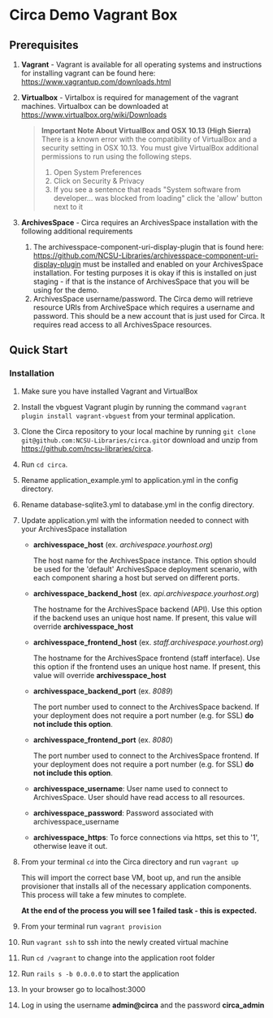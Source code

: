 # Circa Demo Vagrant Box

## Prerequisites
1. **Vagrant** - Vagrant is available for all operating systems and instructions for installing vagrant can be found here: https://www.vagrantup.com/downloads.html
2. **Virtualbox** - Virtalbox is required for management of the vagrant machines. Virtualbox can be downloaded at https://www.virtualbox.org/wiki/Downloads
   
   > **Important Note About VirtualBox and OSX 10.13 (High Sierra)** There is a known error with the compatibility of VirtualBox and a security setting in OSX 10.13. You must give VirtualBox additional permissions to run using the following steps.
   >   1. Open System Preferences
   >   2. Click on Security & Privacy
   >   3. If you see a sentence that reads "System software from developer... was blocked from loading" click the 'allow' button next to it
   
2. **ArchivesSpace** - Circa requires an ArchivesSpace installation with the following additional requirements
   1. The archivesspace-component-uri-display-plugin that is found here: https://github.com/NCSU-Libraries/archivesspace-component-uri-display-plugin must be installed and enabled on your ArchivesSpace installation. For testing purposes it is okay if this is installed on just staging - if that is the instance of ArchivesSpace that you will be using for the demo.
   2. ArchivesSpace username/password. The Circa demo will retrieve resource URIs from ArchiveSpace which requires a username and password. This should be a new account that is just used for Circa. It requires read access to all ArchivesSpace resources.

## Quick Start
### Installation

1. Make sure you have installed Vagrant and VirtualBox
2. Install the vbguest Vagrant plugin by running the command `vagrant plugin install vagrant-vbguest` from your terminal application.
3. Clone the Circa repository to your local machine by running `git clone git@github.com:NCSU-Libraries/circa.git`or download and unzip from https://github.com/ncsu-libraries/circa.
4. Run `cd circa`.
5. Rename application_example.yml to application.yml in the config directory. 
6. Rename database-sqlite3.yml to database.yml in the config directory. 
7. Update application.yml with the information needed to connect with your ArchivesSpace installation

     * **archivesspace_host** (ex. *archivespace.yourhost.org*)
     
        The host name for the ArchivesSpace instance. This option should be used for the 'default' ArchivesSpace deployment scenario, with each component sharing a host but served on different ports.

     * **archivesspace_backend_host** (ex. *api.archivespace.yourhost.org*)
     
        The hostname for the ArchivesSpace backend (API). Use this option if the backend uses an unique host name. If present, this value will override **archivesspace_host**

     * **archivesspace_frontend_host** (ex. *staff.archivespace.yourhost.org*)
     
        The hostname for the ArchivesSpace frontend (staff interface). Use this option if the frontend uses an unique host name. If present, this value will override **archivesspace_host**
     
     * **archivesspace_backend_port** (ex. *8089*)
     
        The port number used to connect to the ArchivesSpace backend. If your deployment does not require a port number (e.g. for SSL) **do not include this option**.

     * **archivesspace_frontend_port** (ex. *8080*)
     
        The port number used to connect to the ArchivesSpace frontend. If your deployment does not require a port number (e.g. for SSL) **do not include this option**.

     * **archivesspace_username**: User name used to connect to ArchivesSpace.
     User should have read access to all resources.

     * **archivesspace_password**: Password associated with archivesspace_username

     * **archivesspace_https**: To force connections via https, set this to '1',
     otherwise leave it out.
     
8. From your terminal `cd` into the Circa directory and run `vagrant up`
   
      This will import the correct base VM, boot up, and run the ansible provisioner that installs all of the necessary application components. This process will take a few minutes to complete.
   
      **At the end of the process you will see 1 failed task - this is expected.**

9. From your terminal run `vagrant provision`
10. Run `vagrant ssh` to ssh into the newly created virtual machine
11. Run `cd /vagrant` to change into the application root folder
12. Run `rails s -b 0.0.0.0` to start the application
13. In your browser go to localhost:3000
14. Log in using the username **admin@circa** and the password **circa_admin**
